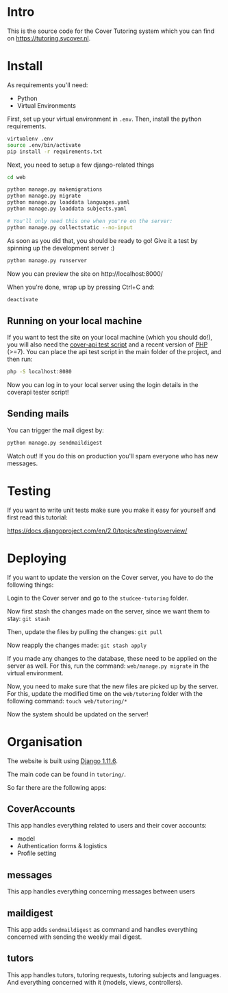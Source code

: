 # Intro

This is the source code for the Cover Tutoring system which you can find on
https://tutoring.svcover.nl.

# Install
As requirements you'll need:
- Python
- Virtual Environments

First, set up your virtual environment in `.env`. Then, install the python
requirements.

```bash
virtualenv .env
source .env/bin/activate
pip install -r requirements.txt
```


Next, you need to setup a few django-related things
```bash
cd web

python manage.py makemigrations
python manage.py migrate
python manage.py loaddata languages.yaml
python manage.py loaddata subjects.yaml

# You'll only need this one when you're on the server:
python manage.py collectstatic --no-input
```
As soon as you did that, you should be ready to go! Give it a test by spinning
up the development server :)

```bash
python manage.py runserver
```

Now you can preview the site on http://localhost:8000/

When you're done, wrap up by pressing Ctrl+C and:

```bash
deactivate
```

## Running on your local machine

If you want to test the site on your local machine (which you should do!), you
will also need the [cover-api test
script](https://bitbucket.org/cover-webcie/coverapi-tester/) and a recent
version of [PHP](https://secure.php.net) (>=7). You can place the api test
script in the main folder of the project, and then run:

```bash
php -S localhost:8080
```

Now you can log in to your local server using the login details in the coverapi
tester script!

## Sending mails

You can trigger the mail digest by:

```bash
python manage.py sendmaildigest
```

Watch out! If you do this on production you'll spam everyone who has new messages.

# Testing

If you want to write unit tests make sure you make it easy for yourself and
first read this tutorial:

https://docs.djangoproject.com/en/2.0/topics/testing/overview/

# Deploying
If you want to update the version on the Cover server, you have to do the
following things:

Login to the Cover server and go to the `studcee-tutoring` folder.

Now first stash the changes made on the server, since we want them to stay:
`git stash`

Then, update the files by pulling the changes:
`git pull`

Now reapply the changes made:
`git stash apply`

If you made any changes to the database, these need to be applied on the server
as well. For this, run the command: `web/manage.py migrate` in the virtual
environment.

Now, you need to make sure that the new files are picked up by the server. For
this, update the modified time on the `web/tutoring` folder with the following
command: `touch web/tutoring/*`

Now the system should be updated on the server!

# Organisation

The website is built using [Django 1.11.6](https://www.djangoproject.com).

The main code can be found in `tutoring/`.

So far there are the following apps:

## CoverAccounts
This app handles everything related to users and their cover accounts:
- model
- Authentication forms & logistics
- Profile setting

## messages
This app handles everything concerning messages between users

## maildigest
This app adds `sendmaildigest` as command and handles everything concerned with sending the weekly mail digest.

## tutors
This app handles tutors, tutoring requests, tutoring subjects and languages. And everything concerned with it (models, views, controllers).
